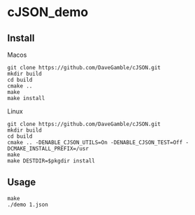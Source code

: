# cJSON_demo

## Install

Macos

```
git clone https://github.com/DaveGamble/cJSON.git
mkdir build
cd build
cmake ..
make
make install
```



Linux

```
git clone https://github.com/DaveGamble/cJSON.git
mkdir build
cd build
cmake .. -DENABLE_CJSON_UTILS=On -DENABLE_CJSON_TEST=Off -DCMAKE_INSTALL_PREFIX=/usr
make
make DESTDIR=$pkgdir install
```

## Usage
```
make
./demo 1.json 
```
